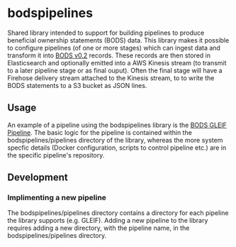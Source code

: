 # bodspipelines

Shared library intended to support for building pipelines to produce beneficial 
ownership statements (BODS) data. This library makes it possible to configure 
pipelines (of one or more stages) which can ingest data and transform it 
into [BODS v0.2](https://standard.openownership.org/en/0.2.0/) records. These 
records are then stored in Elasticsearch and optionally emitted into a AWS Kinesis 
stream (to transmit to a later pipeline stage or as final ouput). Often the final 
stage will have a Firehose delivery stream attached to the Kinesis stream, to
to write the BODS statements to a S3 bucket as JSON lines. 

## Usage

An example of a pipeline using the bodspipelines library is the 
[BODS GLEIF Pipeline](https://github.com/openownership/bods-gleif-pipeline). 
The basic logic for the pipeline is contained within the bodspipelines/pipelines 
directory of the library, whereas the more system specfic details (Docker 
configuration, scripts to control pipeline etc.) are in the specific pipeline's 
repository.

## Development

### Implimenting a new pipeline

The bodspipelines/pipelines directory contains a directory for each pipeline the 
library supports (e.g. GLEIF). Adding a new pipeline to the library requires adding
a new directory, with the pipeline name, in the bodspipelines/pipelines directory.
